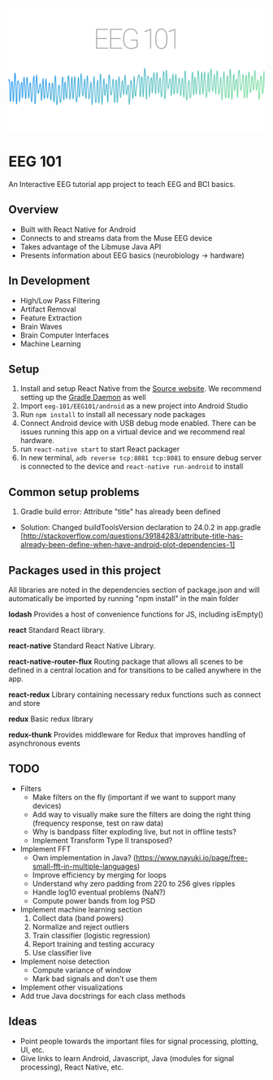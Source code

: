 <p align="center">
    <img alt="babel" src="/EEG101graphic.png/" width="546">
</p>

# EEG 101

An Interactive EEG tutorial app project to teach EEG and BCI basics.

## Overview

- Built with React Native for Android
- Connects to and streams data from the Muse EEG device
- Takes advantage of the Libmuse Java API
- Presents information about EEG basics (neurobiology -> hardware)

## In Development

- High/Low Pass Filtering
- Artifact Removal
- Feature Extraction
- Brain Waves
- Brain Computer Interfaces
- Machine Learning

## Setup

1. Install and setup React Native from the [Source website](https://facebook.github.io/react-native/docs/getting-started.html). We recommend setting up the [Gradle Daemon](https://docs.gradle.org/2.9/userguide/gradle_daemon.html) as well
2. Import `eeg-101/EEG101/android` as a new project into Android Studio
3. Run `npm install` to install all necessary node packages
4. Connect Android device with USB debug mode enabled. There can be issues running this app on a virtual device and we recommend real hardware. 
5. run `react-native start` to start React packager
5. In new terminal, `adb reverse tcp:8081 tcp:8081` to ensure debug server is connected to the device and `react-native run-android` to install

## Common setup problems

1. Gradle build error: Attribute "title" has already been defined

- Solution: Changed buildToolsVersion declaration to 24.0.2 in app.gradle [http://stackoverflow.com/questions/39184283/attribute-title-has-already-been-define-when-have-android-plot-dependencies-1]

## Packages used in this project
All libraries are noted in the dependencies section of package.json and will automatically be imported by running "npm install" in the main folder

**lodash**
Provides a host of convenience functions for JS, including isEmpty()

**react**
Standard React library.

**react-native**
Standard React Native Library.

**react-native-router-flux**
Routing package that allows all scenes to be defined in a central location and for transitions to be called anywhere in the app.

**react-redux**
Library containing necessary redux functions such as connect and store

**redux**
Basic redux library

**redux-thunk**
Provides middleware for Redux that improves handling of asynchronous events

## TODO

- Filters
	* Make filters on the fly (important if we want to support many devices)
	* Add way to visually make sure the filters are doing the right thing (frequency response, test on raw data)
	* Why is bandpass filter exploding live, but not in offline tests?
	* Implement Transform Type II transposed?
- Implement FFT
	* Own implementation in Java? (https://www.nayuki.io/page/free-small-fft-in-multiple-languages)
	* Improve efficiency by merging for loops
	* Understand why zero padding from 220 to 256 gives ripples
	* Handle log10 eventual problems (NaN?)
	* Compute power bands from log PSD
- Implement machine learning section
	1. Collect data (band powers)
	2. Normalize and reject outliers
	3. Train classifier (logistic regression)
	4. Report training and testing accuracy
	5. Use classifier live
- Implement noise detection
	* Compute variance of window
	* Mark bad signals and don't use them
- Implement other visualizations
- Add true Java docstrings for each class methods

## Ideas

- Point people towards the important files for signal processing, plotting, UI, etc.
- Give links to learn Android, Javascript, Java (modules for signal processing), React Native, etc.